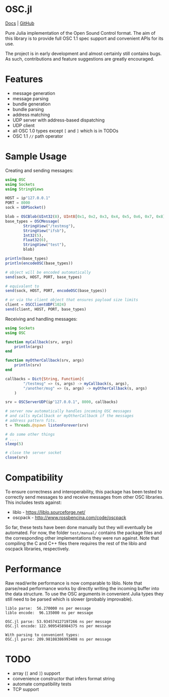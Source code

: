 # OSC.jl


[Docs](https://jsager621.github.io/OSC.jl/dev/) | [GitHub](https://github.com/jsager621/OSC.jl)

Pure Julia implementation of the Open Sound Control format.
The aim of this library is to provide full OSC 1.1 spec support and convenient APIs for its use.

The project is in early development and almost certainly still contains bugs. As such, contributions and feature suggestions are greatly encouraged.


# Features
* message generation
* message parsing
* bundle generation
* bundle parsing
* address matching
* UDP server with address-based dispatching
* UDP client
* all OSC 1.0 types except `[` and `]` which is in TODOs
* OSC 1.1 `//` path operator

# Sample Usage
Creating and sending messages:
```julia
using OSC
using Sockets
using StringViews

HOST = ip"127.0.0.1"
PORT = 8000
sock = UDPSocket()

blob = OSCBlob(UInt32(8), UInt8[0x1, 0x2, 0x3, 0x4, 0x5, 0x6, 0x7, 0x8])
base_types = OSCMessage(
        StringView("/testmsg"), 
        StringView("ifsb"), 
        Int32(5),
        Float32(6),
        StringView("test"),
        blob)

println(base_types)
println(encodeOSC(base_types))

# object will be encoded automatically
send(sock, HOST, PORT, base_types)

# equivalent to
send(sock, HOST, PORT, encodeOSC(base_types))

# or via the client object that ensures payload size limits
client = OSCClientUDP(1024)
send(client, HOST, PORT, base_types)
```


Receiving and handling messages:
```julia
using Sockets
using OSC

function myCallback(srv, args)
    println(args)
end

function myOtherCallback(srv, args)
    println(srv)
end

callbacks = Dict{String, Function}(
        "/testmsg" => (s, args) -> myCallback(s, args),
        "/another/msg" => (s, args) -> myOtherCallback(s, args)
    )

srv = OSCServerUDP(ip"127.0.0.1", 8000, callbacks)

# server now automatically handles incoming OSC messages
# and calls myCallback or myOtherCallback if the messages
# address pattern fits.
t = Threads.@spawn listenForever(srv)

# do some other things
# ....
sleep(5)

# close the server socket
close(srv)
```

# Compatibility
To ensure correctness and interoperability, this package has been tested to correctly send messages to and receive messages from other OSC libraries.
This includes tests against:
* liblo - https://liblo.sourceforge.net/
* oscpack - http://www.rossbencina.com/code/oscpack

So far, these tests have been done manually but they will eventually be automated.
For now, the folder `test/manual/` contains the package files and the corresponding other implementations they were run against.
Note that compiling the C and C++ files there requires the rest of the liblo and oscpack libraries, respectively.

# Performance
Raw read/write performance is now comparable to liblo. 
Note that parse/read performance works by directly writing the incoming buffer into the data structure.
To use the OSC arguments in convenient Julia types they still need to be parsed which is slower (probably improvable).

```
liblo parse:  56.270000 ns per message
liblo encode:  96.135000 ns per message

OSC.jl parse: 53.934574127197266 ns per message
OSC.jl encode: 122.9095458984375 ns per message

With parsing to convenient types:
OSC.jl parse: 209.98108386993408 ns per message
```

# TODO
* array (`[` and `]`) support
* convenience constructor that infers format string
* automate compatibility tests
* TCP support

